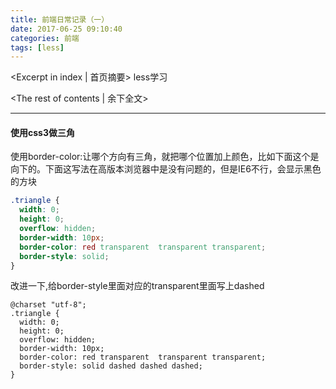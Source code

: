 ```yaml
---
title: 前端日常记录（一）
date: 2017-06-25 09:10:40
categories: 前端
tags: [less]
---
```

<Excerpt in index | 首页摘要> 
less学习
<!-- more -->
<The rest of contents | 余下全文>

-----

#### 使用css3做三角
使用border-color:让哪个方向有三角，就把哪个位置加上颜色，比如下面这个是向下的。下面这写法在高版本浏览器中是没有问题的，但是IE6不行，会显示黑色的方块

```css
.triangle {
  width: 0;
  height: 0;
  overflow: hidden;
  border-width: 10px;
  border-color: red transparent  transparent transparent;
  border-style: solid;
}
```

改进一下,给border-style里面对应的transparent里面写上dashed
```csss
@charset "utf-8";
.triangle {
  width: 0;
  height: 0;
  overflow: hidden;
  border-width: 10px;
  border-color: red transparent  transparent transparent;
  border-style: solid dashed dashed dashed;
}

```